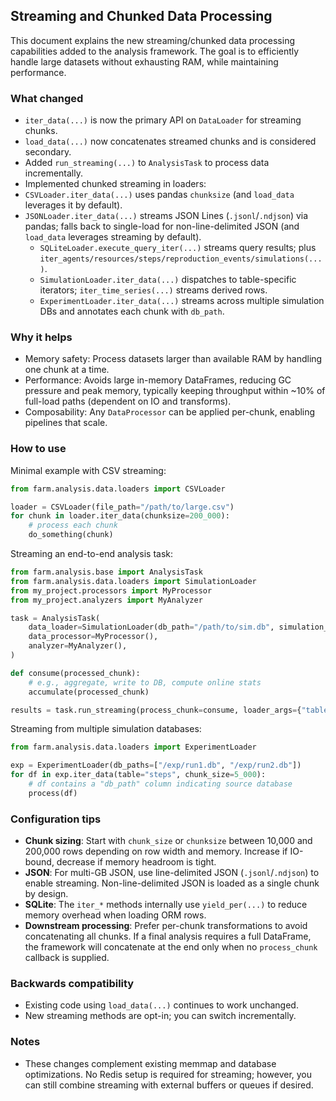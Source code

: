 ## Streaming and Chunked Data Processing

This document explains the new streaming/chunked data processing capabilities added to the analysis framework. The goal is to efficiently handle large datasets without exhausting RAM, while maintaining performance.

### What changed

- `iter_data(...)` is now the primary API on `DataLoader` for streaming chunks.
- `load_data(...)` now concatenates streamed chunks and is considered secondary.
- Added `run_streaming(...)` to `AnalysisTask` to process data incrementally.
- Implemented chunked streaming in loaders:
- `CSVLoader.iter_data(...)` uses pandas `chunksize` (and `load_data` leverages it by default).
- `JSONLoader.iter_data(...)` streams JSON Lines (`.jsonl`/`.ndjson`) via pandas; falls back to single-load for non-line-delimited JSON (and `load_data` leverages streaming by default).
  - `SQLiteLoader.execute_query_iter(...)` streams query results; plus `iter_agents/resources/steps/reproduction_events/simulations(...)`.
  - `SimulationLoader.iter_data(...)` dispatches to table-specific iterators; `iter_time_series(...)` streams derived rows.
  - `ExperimentLoader.iter_data(...)` streams across multiple simulation DBs and annotates each chunk with `db_path`.

### Why it helps

- Memory safety: Process datasets larger than available RAM by handling one chunk at a time.
- Performance: Avoids large in-memory DataFrames, reducing GC pressure and peak memory, typically keeping throughput within ~10% of full-load paths (dependent on IO and transforms).
- Composability: Any `DataProcessor` can be applied per-chunk, enabling pipelines that scale.

### How to use

Minimal example with CSV streaming:

```python
from farm.analysis.data.loaders import CSVLoader

loader = CSVLoader(file_path="/path/to/large.csv")
for chunk in loader.iter_data(chunksize=200_000):
    # process each chunk
    do_something(chunk)
```

Streaming an end-to-end analysis task:

```python
from farm.analysis.base import AnalysisTask
from farm.analysis.data.loaders import SimulationLoader
from my_project.processors import MyProcessor
from my_project.analyzers import MyAnalyzer

task = AnalysisTask(
    data_loader=SimulationLoader(db_path="/path/to/sim.db", simulation_id=1),
    data_processor=MyProcessor(),
    analyzer=MyAnalyzer(),
)

def consume(processed_chunk):
    # e.g., aggregate, write to DB, compute online stats
    accumulate(processed_chunk)

results = task.run_streaming(process_chunk=consume, loader_args={"table": "steps", "chunk_size": 10_000})
```

Streaming from multiple simulation databases:

```python
from farm.analysis.data.loaders import ExperimentLoader

exp = ExperimentLoader(db_paths=["/exp/run1.db", "/exp/run2.db"]) 
for df in exp.iter_data(table="steps", chunk_size=5_000):
    # df contains a "db_path" column indicating source database
    process(df)
```

### Configuration tips

- **Chunk sizing**: Start with `chunk_size` or `chunksize` between 10,000 and 200,000 rows depending on row width and memory. Increase if IO-bound, decrease if memory headroom is tight.
- **JSON**: For multi-GB JSON, use line-delimited JSON (`.jsonl`/`.ndjson`) to enable streaming. Non-line-delimited JSON is loaded as a single chunk by design.
- **SQLite**: The `iter_*` methods internally use `yield_per(...)` to reduce memory overhead when loading ORM rows.
- **Downstream processing**: Prefer per-chunk transformations to avoid concatenating all chunks. If a final analysis requires a full DataFrame, the framework will concatenate at the end only when no `process_chunk` callback is supplied.

### Backwards compatibility

- Existing code using `load_data(...)` continues to work unchanged.
- New streaming methods are opt-in; you can switch incrementally.

### Notes

- These changes complement existing memmap and database optimizations. No Redis setup is required for streaming; however, you can still combine streaming with external buffers or queues if desired.

